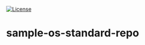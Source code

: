 [![License](https://img.shields.io/badge/License-Apache%202.0-blue.svg)](https://opensource.org/licenses/Apache-2.0)

# sample-os-standard-repo
